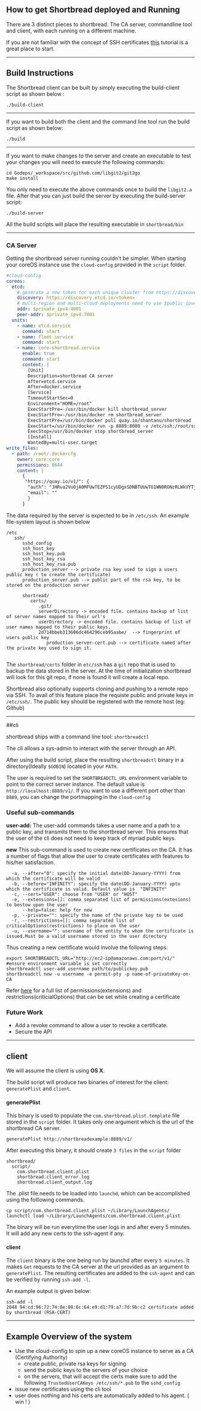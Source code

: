 ## How to get Shortbread deployed and Running 

There are 3 distinct pieces to shortbread. The CA server, commandline tool and client, with each running on a different machine.

If you are not familiar with the concept of SSH certificates [this](https://www.digitalocean.com/community/tutorials/how-to-create-an-ssh-ca-to-validate-hosts-and-clients-with-ubuntu) tutorial is a great place to start. 

----

## Build Instructions

The Shortbread client can be built by simply executing the build-client script as shown below : 

~~~shell
./build-client
~~~

-----

If you want to build both the client and the command line tool run the build script as shown below: 

~~~shell
./build
~~~

-----

If you want to make changes to the server and create an executable to test your changes you will need to execute the following commands: 

~~~shell
cd Godeps/_workspace/src/github.com/libgit2/git2go
make install
~~~

You only need to execute the above commands once to build the `libgit2.a` file. After that you can just build the server by executing the build-server script: 

~~~shell
./build-server
~~~ 

All the build scripts will place the resulting executable in `shortbread/bin` 


---- 

### CA Server 

Getting the shortbread server running couldn't be simpler. When starting your coreOS instance use the `cloud-config` provided in the `script` folder. 

~~~YAML
#cloud-config
coreos:
  etcd:
    # generate a new token for each unique cluster from https://discovery.etcd.io/new
    discovery: https://discovery.etcd.io/<token>
    # multi-region and multi-cloud deployments need to use $public_ipv4
    addr: $private_ipv4:4001
    peer-addr: $private_ipv4:7001
  units:
    - name: etcd.service
      command: start
    - name: fleet.service
      command: start
    - name: core-shortbread.service
      enable: true 
      command: start
      content: |
        [Unit]
        Description=shortbread CA server
        After=etcd.service
        After=docker.service
        [Service]
        TimeoutStartSec=0
        Environment="HOME=/root"
        ExecStartPre=-/usr/bin/docker kill shortbread_server
        ExecStartPre=-/usr/bin/docker rm shortbread_server
        ExecStartPre=/usr/bin/docker pull quay.io/shantanu/shortbread
        ExecStart=/usr/bin/docker run -p 8889:8080 -v /etc/ssh:/root/ssh --name shortbread_server quay.io/shantanu/shortbread
        ExecStop=/usr/bin/docker stop shortbread_server
        [Install]
        WantedBy=multi-user.target
write_files:
  - path: /root/.dockercfg
    owner: core:core
    permissions: 0644
    content: |
      {
       "https://quay.io/v1/": {
        "auth": "JHRva2VuOjA0MFUwTEZPS1cyUDgxSDNBTUUwTU1WN0RONzRLWkVYTjdUREozQTZRSkpDNEhKN1ZMSUc4UENJVzhDS0gzWDA=",
        "email": ""
        }
      }

~~~

The data required by the server is expected to be in `/etc/ssh`. An example file-system layout is shown below

~~~
/etc
   ssh/
      sshd_config
      ssh_host_key
      ssh_host_key.pub
      ssh_host_key_rsa
      ssh_host_key_rsa.pub
      production_server --> private rsa key used to sign a users public key ( to create the certificate) 
      production_server.pub --> public part of the rsa key, to be stored on the production server
   
      shortread/
         certs/
            .git/
            serverDirectory -> encoded file. contains backup of list of server names mapped to their url's  
            userDirectory -> encoded file. contains backup of list of user names mapped to their public keys. 
            2d714bbeb313606dc464296ceb95aabe/  --> fingerprint of users public key
               production_server-cert.pub --> certificate named after the private key used to sign it. 
   
~~~

The `shortbread/certs` folder in `etc/ssh` has a `git` repo that is used to backup the data stored in the server. At the time of initialization shortbread will look for this git repo, if none is found it will create a local repo. 

Shortbread also optionally supports cloning and pushing to a remote repo via SSH. To avail of this feature place the requiste public and private keys in `/etc/ssh/`. The public key should be registered with the remote host (eg: Github) 

----- 

##cli

shortbread ships with a command line tool: `shortbreadctl` 

The cli allows a sys-admin to interact with the server through an API. 

After using the build script, place the resulting `shortbreadctl` binary in a directory(Ideally `$GOBIN`) located in your `PATH`.

The user is required to set the `SHORTBREADCTL_URL` environment variable to point to the correct server instance. The default value is `http://localhost:8889/v1/`. If you want to use a different port other than `8889`, you can change the portmapping in the `cloud-config`

### Useful sub-commands 

**user-add:** The user-add commands takes a user name and a path to a public key, and transmits them to the shortbread server. This ensures that the user of the cli does not need to keep track of myriad public keys. 

**new** This sub-command is used to create new certificates on the CA. It has a number of flags that allow the user to create certificates with features to his/her satisfaction. 

~~~
  -a, --after="0": specify the initial date(DD-January-YYYY) from which the certificate will be valid
  -b, --before="INFINITY": specify the date(DD-January-YYYY) upto which the certificate is valid. Default value is  "INFINITY"
  -c, --cert="USER": choose from "USER" or "HOST"
  -e, --extensions=[]: comma separated list of permissions(extesions) to bestow upon the user
      --help=false: help for new
  -p, --private="": specify the name of the private key to be used
  -r, --restrictions=[]: comma separated list of criticalOptions(restrictions) to place on the user
  -u, --username="": username of the entity to whom the certificate is issued.Must be a valid username stored in the user directory
~~~


Thus creating a new certificate would involve the following steps: 

~~~shell
export SHORTBREADCTL_URL="http://ec2-ip@amazonaws.com:port/v1/" #ensure environment variable is set correctly
shortbreadctl user-add username path/to/publickey.pub 
shortbreadctl new -u username -e permit-pty -p name-of-privateKey-on-CA
~~~

Refer [here](http://openbsd.cs.toronto.edu/cgi-bin/cvsweb/src/usr.bin/ssh/PROTOCOL.certkeys?annotate=1.9) for a full list of permissions(extensions) and restrictions(criticialOptions) that can be set while creating a certificate

### Future Work

- Add a revoke command to allow a user to revoke a certificate.
- Secure the API

----- 

## client 

We will assume the client is using **OS X**. 

The build script will produce two  binaries of interest for the client: `generatePlist` and `client`. 

#### generatePlist

This binary is used to populate the `com.shortbread.plist.template` file stored in the `script` folder. It takes only one argument which is the url of the shortbread CA server. 

~~~
generatePlist http://shortbreadexample:8889/v1/
~~~

After executing this binary, it should create `3 files` in the `script` folder

~~~
shortbread/
  script/
    com.shortbread.client.plist
    shortbread.client_error.log
    shortbread.client_output.log 
~~~

The .plist file needs to be loaded into `launchd`, which can be accomplished using the folllowing commands. 
~~~shell 
cp script/com.shortbread.client.plist ~/Library/LaunchAgents/
launchctl load ~/Library/LaunchAgents/com.shortbread.client.plist
~~~

The binary will be run everytime the user logs in and after every 5 minutes. It will add any new certs to the ssh-agent if any. 


#### client 

The `client` binary is the one being run by launchd after every `5 minutes`. It makes `Get` requests to the CA server at the url provided as an argument to `generatePlist`. The resulting certificates are added to the `ssh-agent` and can be verified by running `ssh-add -l`. 

An example output is given below: 

~~~shell
ssh-add -l 
2048 94:cd:96:72:74:8e:08:6c:64:e9:d1:79:a7:7d:9b:c2 certificate added by shortbread (RSA-CERT)
~~~

----- 

## Example Overview of the system

* Use the cloud-config to spin up a new coreOS instance to serve as a CA (Certifying Authority) 
   * create public, private rsa keys for signing
   * send the public keys to the servers of your choice  
   * on the servers, that will accept the certs make sure to add the following `TrustedUserCAKeys /etc/ssh/*.pub` to the `sshd_config` 
* issue new certificates using the cli tool 
* user does nothing and his certs are automatically added to his agent. ( win ! ) 